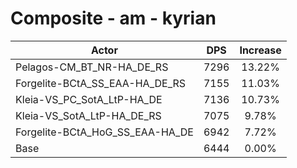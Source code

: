 # Composite - am - kyrian
| Actor | DPS | Increase |
|---|:---:|:---:|
|Pelagos-CM_BT_NR-HA_DE_RS|7296|13.22%|
|Forgelite-BCtA_SS_EAA-HA_DE_RS|7155|11.03%|
|Kleia-VS_PC_SotA_LtP-HA_DE|7136|10.73%|
|Kleia-VS_SotA_LtP-HA_DE_RS|7075|9.78%|
|Forgelite-BCtA_HoG_SS_EAA-HA_DE|6942|7.72%|
|Base|6444|0.00%|
